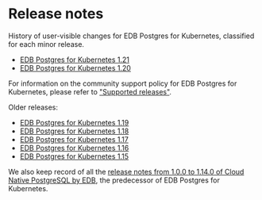 # Release notes

History of user-visible changes for EDB Postgres for Kubernetes, classified for each minor release.

- [EDB Postgres for Kubernetes 1.21](release_notes/v1.21.md)
- [EDB Postgres for Kubernetes 1.20](release_notes/v1.20.md)

For information on the community support policy for EDB Postgres for Kubernetes, please
refer to ["Supported releases"](supported_releases.md).

Older releases:

- [EDB Postgres for Kubernetes 1.19](release_notes/old/v1.19.md)
- [EDB Postgres for Kubernetes 1.18](release_notes/old/v1.18.md)
- [EDB Postgres for Kubernetes 1.17](release_notes/old/v1.17.md)
- [EDB Postgres for Kubernetes 1.16](release_notes/old/v1.16.md)
- [EDB Postgres for Kubernetes 1.15](release_notes/old/v1.15.md)

We also keep record of all the
[release notes from 1.0.0 to 1.14.0 of Cloud Native PostgreSQL by EDB](release_notes/edb-cloud-native-postgresql.md),
the predecessor of EDB Postgres for Kubernetes.
